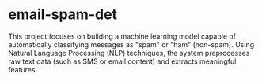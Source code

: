 # email-spam-det
This project focuses on building a machine learning model capable of automatically classifying messages as "spam" or "ham" (non-spam). Using Natural Language Processing (NLP) techniques, the system preprocesses raw text data (such as SMS or email content) and extracts meaningful features. 
